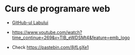 # Curs de programare web

* [GitHub-ul Labului](https://github.com/WebToLearn/laborator-tehnici-web)
* https://www.youtube.com/watch?time_continue=269&v=TlB_eWDSMt4&feature=emb_logo 

* Check https://pastebin.com/8jfLgXe1
